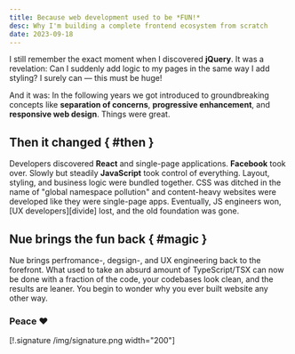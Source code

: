 ```yaml
---
title: Because web development used to be *FUN!*
desc: Why I'm building a complete frontend ecosystem from scratch
date: 2023-09-18
---
```


I still remember the exact moment when I discovered **jQuery**. It was a revelation: Can I suddenly add logic to my pages in the same way I add styling? I surely can — this must be huge!

And it was: In the following years we got introduced to groundbreaking concepts like **separation of concerns**, **progressive enhancement**, and **responsive web design**. Things were great.


## Then it changed { #then }

Developers discovered **React** and single-page applications. **Facebook** took over. Slowly but steadily **JavaScript** took control of everything. Layout, styling, and business logic were bundled together. CSS was ditched in the name of "global namespace pollution" and content-heavy websites were developed like they were single-page apps. Eventually, JS engineers won, [UX developers][divide] lost, and the old foundation was gone.


## Nue brings the fun back { #magic }
Nue brings perfromance-, degsign-, and UX engineering back to the forefront. What used to take  an absurd amount of TypeScript/TSX can now be done with a fraction of the code, your codebases look clean, and the results are leaner. You begin to wonder why you ever built website any other way.

### Peace ❤️

[!.signature /img/signature.png width="200"]
